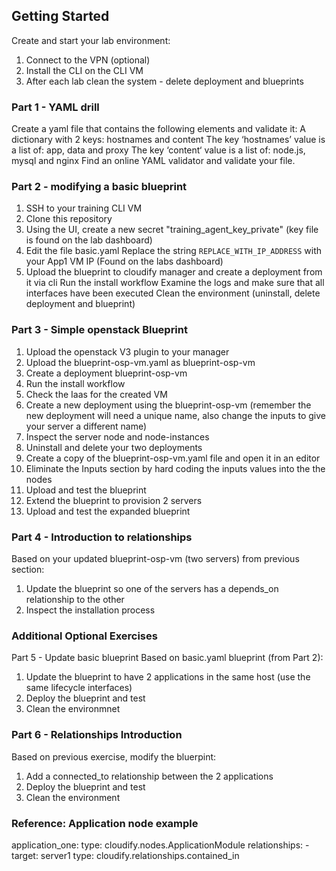 ## Getting Started
Create and start your lab environment: 
1. Connect to the VPN (optional)
2. Install the CLI on the CLI VM 
3. After each lab clean the system - delete deployment and blueprints
### Part 1 - YAML drill
Create a yaml file that contains the following elements and validate it:
A dictionary with 2 keys: hostnames and content
The key ‘hostnames’ value is a list of: app, data and proxy
The key ‘content‘ value is a list of: node.js, mysql and nginx 
Find an online YAML validator and validate your file.
### Part 2 - modifying a basic blueprint
1. SSH to your training CLI VM
2. Clone this repository
3. Using the UI, create a new secret "training_agent_key_private" 
(key file is found on the lab dashboard) 
3. Edit the file basic.yaml
Replace the string `REPLACE_WITH_IP_ADDRESS` with your App1 VM IP
(Found on the labs dashboard)
4. Upload the blueprint to cloudify manager and create a deployment from it via cli
Run the install workflow
Examine the logs and make sure that all interfaces have been executed
Clean the environment (uninstall, delete deployment and blueprint)
### Part 3 - Simple openstack Blueprint
1. Upload the openstack V3 plugin to your manager
2. Upload the blueprint-osp-vm.yaml as blueprint-osp-vm
3. Create a deployment blueprint-osp-vm
4. Run the install workflow
5. Check the Iaas for the created VM
6. Create a new deployment using the blueprint-osp-vm (remember the new deployment will need a unique name, also change the inputs to give your server a different name)
7. Inspect the server node and node-instances
8. Uninstall and delete your two deployments
9. Create a copy of the blueprint-osp-vm.yaml file and open it in an editor
10. Eliminate the Inputs section by hard coding the inputs values into  the the nodes
11. Upload and test the blueprint
12. Extend the blueprint to provision 2 servers
13. Upload and test the expanded blueprint
### Part 4 - Introduction to relationships
Based on your updated blueprint-osp-vm (two servers) from previous section:
1. Update the blueprint so one of the servers has a depends_on relationship to the other
2. Inspect the installation process
### Additional Optional Exercises 
Part 5 - Update basic blueprint
Based on basic.yaml blueprint (from Part 2): 
1. Update the blueprint to have 2 applications in the same host (use the same lifecycle interfaces)
2. Deploy the blueprint and test
3. Clean the environmnet
### Part 6 - Relationships Introduction
Based on previous exercise, modify the bluerpint: 
1. Add a connected_to relationship between the 2 applications
2. Deploy the blueprint and test
3. Clean the environment

### Reference: Application node example
application_one:
      type: cloudify.nodes.ApplicationModule
      relationships:
        - target: server1
          type: cloudify.relationships.contained_in
